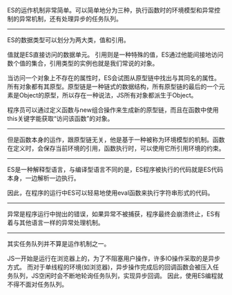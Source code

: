 ES的运作机制非常简单。可以简单地分为三种，执行函数时的环境模型和异常控制的异常机制，还有处理异步的任务队列。

* * * * *

ES的数据类型可以划分为两大类，值和引用。

值就是ES直接访问的数据单元。
引用则是一种特殊的值，ES通过他能间接地访问数个值的集合，引用类型的实例也就是我们常说的对象。

当访问一个对象上不存在的属性时，ES会试图从原型链中找出与其同名的属性。
所有对象都有其原型。原型链是一种链式的数据结构，所有原型链的最后的一个元素是Object的原型，所以存在一种说法，JS所有对象都派生于Object。

程序员可以通过定义函数与new组合操作来生成新的原型链，而且在函数中使用this关键字能获取“访问该函数”的对象。

* * * * *

但是函数本身的运作，跟原型链无关，他是基于一种被称为环境模型的机制。函数在定义时，会保存当前环境的引用，函数执行时，可以使用它所引用环境的约束。

* * * * *

ES是一种解释型语言，与编译型语言不同的是，ES程序被执行的代码就是ES代码本身，一边解析一边执行。

因此，在程序的运行中ES可以轻易地使用eval函数来执行字符串形式的代码。

* * * * *

异常是程序运行中抛出的错误，如果异常不被捕获，程序最终会崩溃终止，ES有着与其他语言一样的异常处理机制。

* * * * *

其实任务队列并不算是运作机制之一。

JS一开始是运行在浏览器上的，为了不阻塞用户操作，许多IO操作采取的是异步方式。
而对于单线程的环境(如浏览器)，异步操作完成后的回调函数会被压入任务队列，JS空闲时会不断地轮询任务队列，实现异步回调。
因此，使用ES编程就不得不面对任务队列。